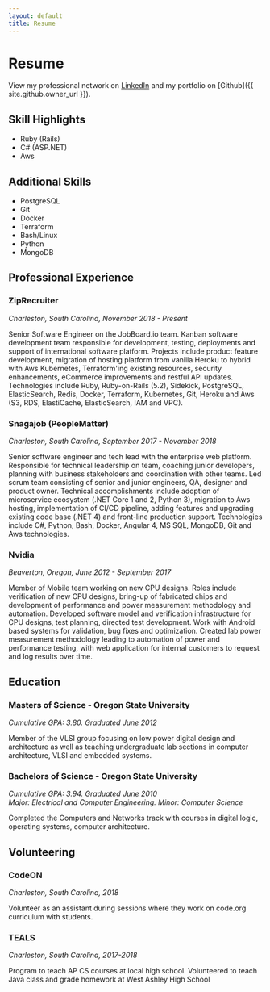 ```yaml
---
layout: default
title: Resume
---
```


# Resume

View my professional network on [LinkedIn](https://www.linkedin.com/in/thomas-ruggeri-547a6423/)
and my portfolio on [Github]({{ site.github.owner_url }}).

## Skill Highlights

* Ruby (Rails)
* C# (ASP.NET)
* Aws

## Additional Skills

* PostgreSQL
* Git
* Docker
* Terraform
* Bash/Linux
* Python
* MongoDB

## Professional Experience

### ZipRecruiter

_Charleston, South Carolina, November 2018 - Present_

Senior Software Engineer on the JobBoard.io team. Kanban software development team responsible for development, 
testing, deployments and support of international software platform. Projects include product feature development, 
migration of hosting platform from vanilla Heroku to hybrid with Aws Kubernetes, Terraform'ing existing resources, 
security enhancements, eCommerce improvements and restful API updates. Technologies include Ruby, Ruby-on-Rails (5.2),
Sidekick, PostgreSQL, ElasticSearch, Redis, Docker, Terraform, Kubernetes, Git, Heroku and Aws (S3, RDS, ElastiCache, 
ElasticSearch, IAM and VPC).

### Snagajob (PeopleMatter)

_Charleston, South Carolina, September 2017 - November 2018_

Senior software engineer and tech lead with the enterprise web platform. Responsible for technical leadership on team, 
coaching junior developers, planning with business stakeholders and coordination with other teams. 
Led scrum team consisting of senior and junior engineers, QA, designer and product owner. 
Technical accomplishments include adoption of microservice ecosystem (.NET Core 1 and 2, Python 3),
migration to Aws hosting, implementation of CI/CD pipeline, adding features and upgrading existing code base (.NET 4) 
and front-line production support. Technologies include C#, Python, Bash, Docker, Angular 4, MS SQL, MongoDB, 
Git and Aws technologies.
 
### Nvidia

_Beaverton, Oregon, June 2012 - September 2017_

Member of Mobile team working on new CPU designs. Roles include verification of new CPU designs, 
bring-up of fabricated chips and development of performance and power measurement methodology and automation.
Developed software model and verification infrastructure for CPU designs, test planning, directed test development. 
Work with Android based systems for validation, bug fixes and optimization. 
Created lab power measurement methodology leading to automation of power and performance testing, 
with web application for internal customers to request and log results over time.
            
## Education

### Masters of Science - Oregon State University

_Cumulative GPA: 3.80. Graduated June 2012_

Member of the VLSI group focusing on low power digital design and architecture as well as 
teaching undergraduate lab sections in computer architecture, VLSI and embedded systems. 

### Bachelors of Science - Oregon State University

_Cumulative GPA: 3.94. Graduated June 2010_<br />
_Major: Electrical and Computer Engineering. Minor: Computer Science_

Completed the Computers and Networks track with courses in digital logic, operating systems, computer architecture.
           
## Volunteering

### CodeON

_Charleston, South Carolina, 2018_

Volunteer as an assistant during sessions where they work on code.org curriculum with students.

### TEALS

_Charleston, South Carolina, 2017-2018_

Program to teach AP CS courses at local high school. Volunteered to teach Java class and grade homework at 
West Ashley High School